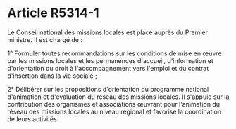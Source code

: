 # Article R5314-1

Le Conseil national des missions locales est placé auprès du Premier ministre. Il est chargé de :

1° Formuler toutes recommandations sur les conditions de mise en œuvre par les missions locales et les permanences d'accueil, d'information et d'orientation du droit à l'accompagnement vers l'emploi et du contrat d'insertion dans la vie sociale ;

2° Délibérer sur les propositions d'orientation du programme national d'animation et d'évaluation du réseau des missions locales. Il s'appuie sur la contribution des organismes et associations œuvrant pour l'animation du réseau des missions locales au niveau régional et favorise la coordination de leurs activités.